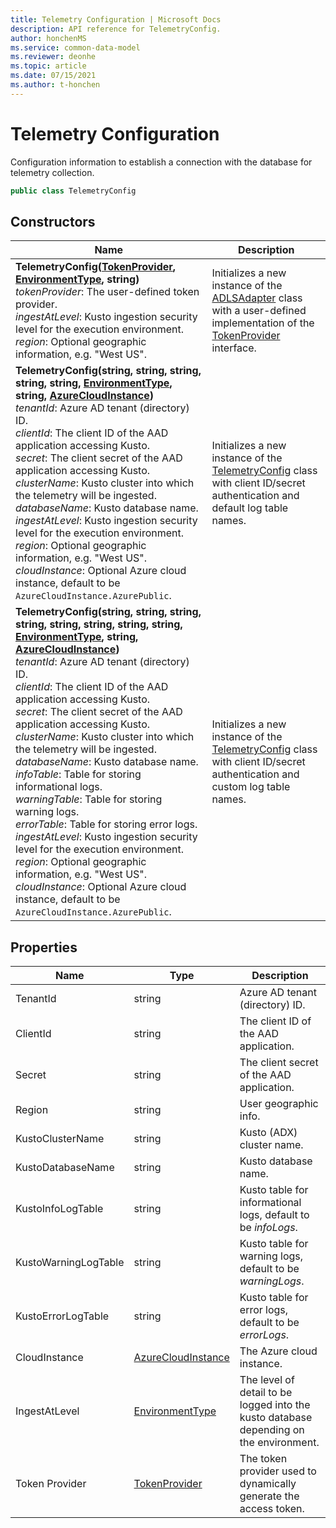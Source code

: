 ```yaml
---
title: Telemetry Configuration | Microsoft Docs
description: API reference for TelemetryConfig.
author: honchenMS
ms.service: common-data-model
ms.reviewer: deonhe 
ms.topic: article
ms.date: 07/15/2021
ms.author: t-honchen
---
```


# Telemetry Configuration

Configuration information to establish a connection with the database for telemetry collection.

```csharp
public class TelemetryConfig
```

## Constructors
|Name|Description|
|---|---|
|**TelemetryConfig([TokenProvider](../utilities/tokenprovider.md), [EnvironmentType](../cdm/environmenttype.md), string)**<br/>*tokenProvider*: The user-defined token provider.<br/>*ingestAtLevel*: Kusto ingestion security level for the execution environment.<br/>*region*: Optional geographic information, e.g. "West US".|Initializes a new instance of the [ADLSAdapter](adlsadapter.md) class with a user-defined implementation of the [TokenProvider](../utilities/tokenprovider.md) interface.|
|**TelemetryConfig(string, string, string, string, string, [EnvironmentType](../cdm/environmenttype.md), string, [AzureCloudInstance](https://docs.microsoft.com/en-us/dotnet/api/microsoft.identity.client.azurecloudinstance))**<br/>*tenantId*: Azure AD tenant (directory) ID.<br/>*clientId*: The client ID of the AAD application accessing Kusto.<br/>*secret*: The client secret of the AAD application accessing Kusto.<br/>*clusterName*: Kusto cluster into which the telemetry will be ingested.<br/>*databaseName*: Kusto database name.<br/>*ingestAtLevel*: Kusto ingestion security level for the execution environment.<br/>*region*: Optional geographic information, e.g. "West US".<br/>*cloudInstance*: Optional Azure cloud instance, default to be `AzureCloudInstance.AzurePublic`.|Initializes a new instance of the [TelemetryConfig](telemetryconfig.md) class with client ID/secret authentication and default log table names.|
|**TelemetryConfig(string, string, string, string, string, string, string, string, [EnvironmentType](../cdm/environmenttype.md), string, [AzureCloudInstance](https://docs.microsoft.com/en-us/dotnet/api/microsoft.identity.client.azurecloudinstance))**<br/>*tenantId*: Azure AD tenant (directory) ID.<br/>*clientId*: The client ID of the AAD application accessing Kusto.<br/>*secret*: The client secret of the AAD application accessing Kusto.<br/>*clusterName*: Kusto cluster into which the telemetry will be ingested.<br/>*databaseName*: Kusto database name.<br/>*infoTable*: Table for storing informational logs.<br/>*warningTable*: Table for storing warning logs.<br/>*errorTable*: Table for storing error logs.<br/>*ingestAtLevel*: Kusto ingestion security level for the execution environment.<br/>*region*: Optional geographic information, e.g. "West US".<br/>*cloudInstance*: Optional Azure cloud instance, default to be `AzureCloudInstance.AzurePublic`.|Initializes a new instance of the [TelemetryConfig](telemetryconfig.md) class with client ID/secret authentication and custom log table names.|

## Properties
|Name|Type|Description|
|---|---|---|
|TenantId|string|Azure AD tenant (directory) ID.|
|ClientId|string|The client ID of the AAD application.|
|Secret|string|The client secret of the AAD application.|
|Region|string|User geographic info.|
|KustoClusterName|string|Kusto (ADX) cluster name.|
|KustoDatabaseName|string|Kusto database name.|
|KustoInfoLogTable|string|Kusto table for informational logs, default to be *infoLogs*.|
|KustoWarningLogTable|string|Kusto table for warning logs, default to be *warningLogs*.|
|KustoErrorLogTable|string|Kusto table for error logs, default to be *errorLogs*.|
|CloudInstance|[AzureCloudInstance](https://docs.microsoft.com/en-us/dotnet/api/microsoft.identity.client.azurecloudinstance)|The Azure cloud instance.|
|IngestAtLevel|[EnvironmentType](../cdm/environmenttype.md)|The level of detail to be logged into the kusto database depending on the environment.|
|Token Provider|[TokenProvider](tokenprovider.md)|The token provider used to dynamically generate the access token.|
